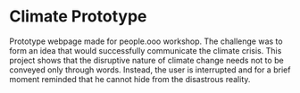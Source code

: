 # Climate Prototype

Prototype webpage made for people.ooo workshop. The challenge was to form an idea that would successfully communicate the climate crisis. This project shows that the disruptive nature of climate change needs not to be conveyed only through words. Instead, the user is interrupted and for a brief moment reminded that he cannot hide from the disastrous reality.
